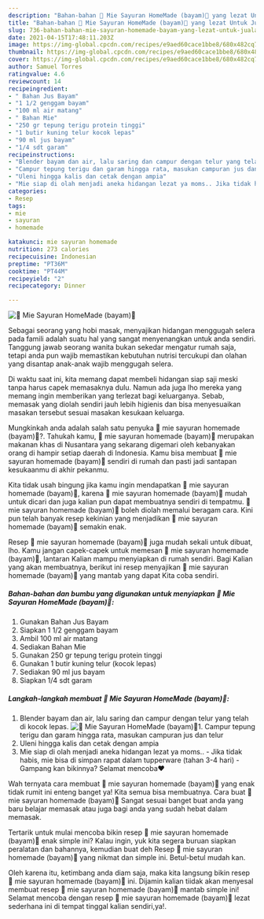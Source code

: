 ```yaml
---
description: "Bahan-bahan 🥬 Mie Sayuran HomeMade (bayam)🥬 yang lezat Untuk Jualan"
title: "Bahan-bahan 🥬 Mie Sayuran HomeMade (bayam)🥬 yang lezat Untuk Jualan"
slug: 736-bahan-bahan-mie-sayuran-homemade-bayam-yang-lezat-untuk-jualan
date: 2021-04-15T17:48:11.203Z
image: https://img-global.cpcdn.com/recipes/e9aed60cace1bbe8/680x482cq70/🥬-mie-sayuran-homemade-bayam🥬-foto-resep-utama.jpg
thumbnail: https://img-global.cpcdn.com/recipes/e9aed60cace1bbe8/680x482cq70/🥬-mie-sayuran-homemade-bayam🥬-foto-resep-utama.jpg
cover: https://img-global.cpcdn.com/recipes/e9aed60cace1bbe8/680x482cq70/🥬-mie-sayuran-homemade-bayam🥬-foto-resep-utama.jpg
author: Samuel Torres
ratingvalue: 4.6
reviewcount: 14
recipeingredient:
- " Bahan Jus Bayam"
- "1 1/2 genggam bayam"
- "100 ml air matang"
- " Bahan Mie"
- "250 gr tepung terigu protein tinggi"
- "1 butir kuning telur kocok lepas"
- "90 ml jus bayam"
- "1/4 sdt garam"
recipeinstructions:
- "Blender bayam dan air, lalu saring dan campur dengan telur yang telah di kocok lepas."
- "Campur tepung terigu dan garam hingga rata, masukan campuran jus dan telur"
- "Uleni hingga kalis dan cetak dengan ampia"
- "Mie siap di olah menjadi aneka hidangan lezat ya moms.. Jika tidak habis, mie bisa di simpan rapat dalam tupperware (tahan 3-4 hari)  Gampang kan bikinnya? Selamat mencoba❤"
categories:
- Resep
tags:
- mie
- sayuran
- homemade

katakunci: mie sayuran homemade 
nutrition: 273 calories
recipecuisine: Indonesian
preptime: "PT36M"
cooktime: "PT44M"
recipeyield: "2"
recipecategory: Dinner

---
```



![🥬 Mie Sayuran HomeMade (bayam)🥬](https://img-global.cpcdn.com/recipes/e9aed60cace1bbe8/680x482cq70/🥬-mie-sayuran-homemade-bayam🥬-foto-resep-utama.jpg)

Sebagai seorang yang hobi masak, menyajikan hidangan menggugah selera pada famili adalah suatu hal yang sangat menyenangkan untuk anda sendiri. Tanggung jawab seorang  wanita bukan sekedar mengatur rumah saja, tetapi anda pun wajib memastikan kebutuhan nutrisi tercukupi dan olahan yang disantap anak-anak wajib menggugah selera.

Di waktu  saat ini, kita memang dapat membeli hidangan siap saji meski tanpa harus capek memasaknya dulu. Namun ada juga lho mereka yang memang ingin memberikan yang terlezat bagi keluarganya. Sebab, memasak yang diolah sendiri jauh lebih higienis dan bisa menyesuaikan masakan tersebut sesuai masakan kesukaan keluarga. 



Mungkinkah anda adalah salah satu penyuka 🥬 mie sayuran homemade (bayam)🥬?. Tahukah kamu, 🥬 mie sayuran homemade (bayam)🥬 merupakan makanan khas di Nusantara yang sekarang digemari oleh kebanyakan orang di hampir setiap daerah di Indonesia. Kamu bisa membuat 🥬 mie sayuran homemade (bayam)🥬 sendiri di rumah dan pasti jadi santapan kesukaanmu di akhir pekanmu.

Kita tidak usah bingung jika kamu ingin mendapatkan 🥬 mie sayuran homemade (bayam)🥬, karena 🥬 mie sayuran homemade (bayam)🥬 mudah untuk dicari dan juga kalian pun dapat membuatnya sendiri di tempatmu. 🥬 mie sayuran homemade (bayam)🥬 boleh diolah memalui beragam cara. Kini pun telah banyak resep kekinian yang menjadikan 🥬 mie sayuran homemade (bayam)🥬 semakin enak.

Resep 🥬 mie sayuran homemade (bayam)🥬 juga mudah sekali untuk dibuat, lho. Kamu jangan capek-capek untuk memesan 🥬 mie sayuran homemade (bayam)🥬, lantaran Kalian mampu menyiapkan di rumah sendiri. Bagi Kalian yang akan membuatnya, berikut ini resep menyajikan 🥬 mie sayuran homemade (bayam)🥬 yang mantab yang dapat Kita coba sendiri.

<!--inarticleads1-->

##### Bahan-bahan dan bumbu yang digunakan untuk menyiapkan 🥬 Mie Sayuran HomeMade (bayam)🥬:

1. Gunakan  Bahan Jus Bayam
1. Siapkan 1 1/2 genggam bayam
1. Ambil 100 ml air matang
1. Sediakan  Bahan Mie
1. Gunakan 250 gr tepung terigu protein tinggi
1. Gunakan 1 butir kuning telur (kocok lepas)
1. Sediakan 90 ml jus bayam
1. Siapkan 1/4 sdt garam




<!--inarticleads2-->

##### Langkah-langkah membuat 🥬 Mie Sayuran HomeMade (bayam)🥬:

1. Blender bayam dan air, lalu saring dan campur dengan telur yang telah di kocok lepas.
<img src="https://img-global.cpcdn.com/steps/146d4c438d5ae09f/160x128cq70/🥬-mie-sayuran-homemade-bayam🥬-langkah-memasak-1-foto.jpg" alt="🥬 Mie Sayuran HomeMade (bayam)🥬">1. Campur tepung terigu dan garam hingga rata, masukan campuran jus dan telur
1. Uleni hingga kalis dan cetak dengan ampia
1. Mie siap di olah menjadi aneka hidangan lezat ya moms.. - Jika tidak habis, mie bisa di simpan rapat dalam tupperware (tahan 3-4 hari)  - Gampang kan bikinnya? Selamat mencoba❤




Wah ternyata cara membuat 🥬 mie sayuran homemade (bayam)🥬 yang enak tidak rumit ini enteng banget ya! Kita semua bisa membuatnya. Cara buat 🥬 mie sayuran homemade (bayam)🥬 Sangat sesuai banget buat anda yang baru belajar memasak atau juga bagi anda yang sudah hebat dalam memasak.

Tertarik untuk mulai mencoba bikin resep 🥬 mie sayuran homemade (bayam)🥬 enak simple ini? Kalau ingin, yuk kita segera buruan siapkan peralatan dan bahannya, kemudian buat deh Resep 🥬 mie sayuran homemade (bayam)🥬 yang nikmat dan simple ini. Betul-betul mudah kan. 

Oleh karena itu, ketimbang anda diam saja, maka kita langsung bikin resep 🥬 mie sayuran homemade (bayam)🥬 ini. Dijamin kalian tiidak akan menyesal membuat resep 🥬 mie sayuran homemade (bayam)🥬 mantab simple ini! Selamat mencoba dengan resep 🥬 mie sayuran homemade (bayam)🥬 lezat sederhana ini di tempat tinggal kalian sendiri,ya!.

